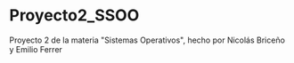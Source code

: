 # Proyecto2_SSOO
Proyecto 2 de la materia "Sistemas Operativos", hecho por Nicolás Briceño y Emilio Ferrer
